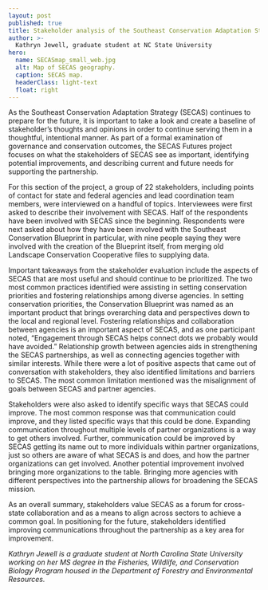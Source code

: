```yaml
---
layout: post
published: true
title: Stakeholder analysis of the Southeast Conservation Adaptation Strategy
author: >-
  Kathryn Jewell, graduate student at NC State University
hero:
  name: SECASmap_small_web.jpg
  alt: Map of SECAS geography.
  caption: SECAS map.
  headerClass: light-text
  float: right
---
```

As the Southeast Conservation Adaptation Strategy (SECAS) continues to prepare for the future, it is important to take a look and create a baseline of stakeholder’s thoughts and opinions in order to continue serving them in a thoughtful, intentional manner. As part of a formal examination of governance and conservation outcomes, the SECAS Futures project focuses on what the stakeholders of SECAS see as important, identifying potential improvements, and describing current and future needs for supporting the partnership.<!--more-->

For this section of the project, a group of 22 stakeholders, including points of contact for state and federal agencies and lead coordination team members, were interviewed on a handful of topics. Interviewees were first asked to describe their involvement with SECAS. Half of the respondents have been involved with SECAS since the beginning. Respondents were next asked about how they have been involved with the Southeast Conservation Blueprint in particular, with nine people saying they were involved with the creation of the Blueprint itself, from merging old Landscape Conservation Cooperative files to supplying data.

Important takeaways from the stakeholder evaluation include the aspects of SECAS that are most useful and should continue to be prioritized. The two most common practices identified were assisting in setting conservation priorities and fostering relationships among diverse agencies. In setting conservation priorities, the Conservation Blueprint was named as an important product that brings overarching data and perspectives down to the local and regional level. Fostering relationships and collaboration between agencies is an important aspect of SECAS, and as one participant noted, “Engagement through SECAS helps connect dots we probably would have avoided.” Relationship growth between agencies aids in strengthening the SECAS partnerships, as well as connecting agencies together with similar interests. While there were a lot of positive aspects that came out of conversation with stakeholders, they also identified limitations and barriers to SECAS. The most common limitation mentioned was the misalignment of goals between SECAS and partner agencies.

Stakeholders were also asked to identify specific ways that SECAS could improve. The most common response was that communication could improve, and they listed specific ways that this could be done. Expanding communication throughout multiple levels of partner organizations is a way to get others involved. Further, communication could be improved by SECAS getting its name out to more individuals within partner organizations, just so others are aware of what SECAS is and does, and how the partner organizations can get involved. Another potential improvement involved bringing more organizations to the table. Bringing more agencies with different perspectives into the partnership allows for broadening the SECAS mission.

As an overall summary, stakeholders value SECAS as a forum for cross-state collaboration and as a means to align across sectors to achieve a common goal. In positioning for the future, stakeholders identified improving communications throughout the partnership as a key area for improvement.

_Kathryn Jewell is a graduate student at North Carolina State University working on her MS degree in the Fisheries, Wildlife, and Conservation Biology Program housed in the Department of Forestry and Environmental Resources._
